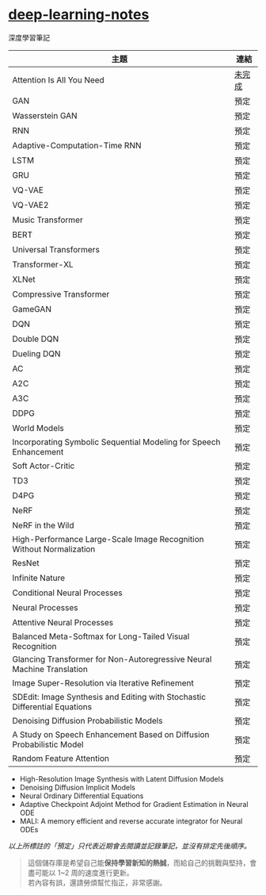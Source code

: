 # [deep-learning-notes](https://toonnyy8.github.io/deep-learning-notes/)
深度學習筆記

| 主題 | 連結 |
| ---- | ----|
| Attention Is All You Need | [未完成](./attention-is-all-you-need/) |
| GAN | 預定 |
| Wasserstein GAN | 預定 |
| RNN | 預定 |
| Adaptive-Computation-Time RNN | 預定 |
| LSTM | 預定 |
| GRU | 預定 |
| VQ-VAE | 預定 |
| VQ-VAE2 | 預定 |
| Music Transformer | 預定 |
| BERT | 預定 |
| Universal Transformers | 預定 |
| Transformer-XL | 預定 |
| XLNet | 預定 |
| Compressive Transformer | 預定 |
| GameGAN | 預定 |
| DQN | 預定 |
| Double DQN | 預定 |
| Dueling DQN | 預定 |
| AC | 預定 |
| A2C | 預定 |
| A3C | 預定 |
| DDPG | 預定 |
| World Models | 預定 |
| Incorporating Symbolic Sequential Modeling for Speech Enhancement | 預定 |
| Soft Actor-Critic | 預定 |
| TD3 | 預定 |
| D4PG | 預定 |
| NeRF | 預定 |
| NeRF in the Wild | 預定 |
| High-Performance Large-Scale Image Recognition Without Normalization | 預定 |
| ResNet | 預定 |
| Infinite Nature| 預定 |
| Conditional Neural Processes | 預定 |
| Neural Processes | 預定 |
| Attentive Neural Processes | 預定 |
| Balanced Meta-Softmax for Long-Tailed Visual Recognition | 預定 |
| Glancing Transformer for Non-Autoregressive Neural Machine Translation | 預定 |
| Image Super-Resolution via Iterative Refinement | 預定 |
| SDEdit: Image Synthesis and Editing with Stochastic Differential Equations | 預定 |
| Denoising Diffusion Probabilistic Models | 預定 |
| A Study on Speech Enhancement Based on Diffusion Probabilistic Model | 預定 |
| Random Feature Attention | 預定 |

- High-Resolution Image Synthesis with Latent Diffusion Models
- Denoising Diffusion Implicit Models
- Neural Ordinary Differential Equations
- Adaptive Checkpoint Adjoint Method for Gradient Estimation in Neural ODE
- MALI: A memory efficient and reverse accurate integrator for Neural ODEs


*以上所標註的「預定」只代表近期會去閱讀並記錄筆記，並沒有排定先後順序。*  

> 這個儲存庫是希望自己能**保持學習新知的熱誠**，而給自己的挑戰與堅持，會盡可能以 1~2 周的速度進行更新。  
> 若內容有誤，還請勞煩幫忙指正，非常感謝。
